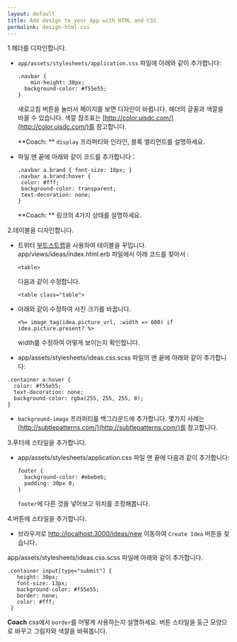 ```yaml
---
layout: default
title: Add design to your App with HTML and CSS
permalink: design-html-css
---
```


1.헤더를 디자인합니다.

+ `app/assets/stylesheets/application.css` 파일에 아래와 같이 추가합니다:

    ```
    .navbar {
        min-height: 38px;
      background-color: #f55e55;
    }
    ```

  새로고침 버튼을 눌러서 페이지를 보면 디자인이 바뀝니다. 
    헤더의 글꼴과 색깔을 바꿀 수 있습니다. 색깔 참조표는 
    [http://color.uisdc.com/](http://color.uisdc.com/)를 참고합니다.

    **Coach: ** `display` 프라퍼티와 인라인, 블록 엘리먼트를 설명하세요.

+ 파일 맨 끝에 아래와 같이 코드를 추가합니다：

    ```
    .navbar a.brand { font-size: 18px; }
    .navbar a.brand:hover {
     color: #fff;
     background-color: transparent;
     text-decoration: none;
    }
    ```

    **Coach: ** 링크의 4가지 상태를 설명하세요.


2.테이블을 디자인합니다.

 + 트위터 [부트스트랩](http://www.bootcss.com/)을 사용하여 
   테이블을 꾸밉니다. 
   app/views/ideas/index.html.erb 파일에서 아래 코드를 찾아서 :

   ```
   <table>
   ```

   다음과 같이 수정합니다.

   ```
   <table class="table">
   ```

 + 아래와 같이 수정하여 사진 크기를 바꿉니다.

     ```
     <%= image_tag(idea.picture_url, :width => 600) if idea.picture.present? %>
     ```

     width를 수정하여 어떻게 보이는지 확인합니다.


 + app/assets/stylesheets/ideas.css.scss 파일의 맨 끝에 아래와 같이 추가합니다:

  ```
  .container a:hover {
    color: #f55e55;
    text-decoration: none;
    background-color: rgba(255, 255, 255, 0);
  }
  ```


 + `background-image` 프라퍼티를 백그라운드에 추가합니다.
   몇가지 사례는 
   [http://subtlepatterns.com/](http://subtlepatterns.com/)를 참고합니다.


3.푸터에 스타일을 추가합니다.

+ app/assets/stylesheets/application.css 파일 맨 끝에 다음과 같이 추가합니다:

    ```
    footer {
      background-color: #ebebeb;
      padding: 30px 0;
    }
    ```

    `footer`에 다른 것을 넣어보고 위치를 조정해봅니다.

4.버튼에 스타일을 추가합니다.

  + 브라우저로 
    [http://localhost:3000/ideas/new](http://localhost:3000/ideas/new)
    이동하여 `Create Idea` 버튼을 찾습니다.

   app/assets/stylesheets/ideas.css.scss 파일에 아래와 같이 추가합니다.

   ```
   .container input[type="submit"] {
      height: 30px;
      font-size: 13px;
      background-color: #f55e55;
      border: none;
      color: #fff;
    }
   ```

   **Coach** css에서 `border`를 어떻게 사용하는지 설명하세요. 
     버튼 스타일을 둥근 모양으로 바꾸고 그림자와 색깔을 바꿔봅니다.
